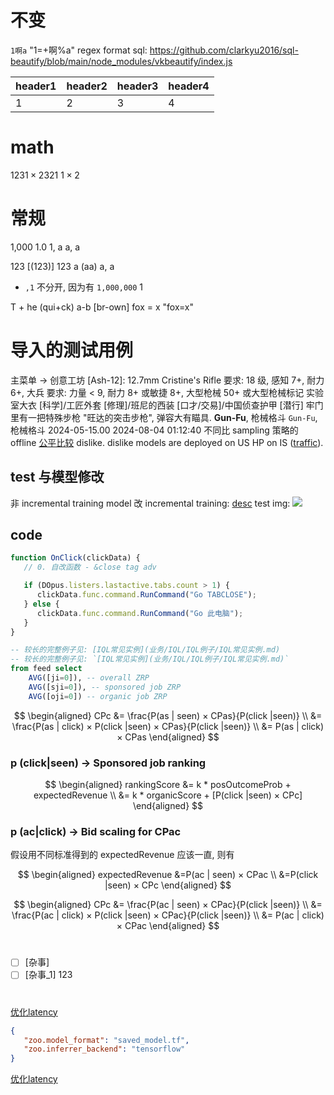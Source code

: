 # 不变

`1啊a`
"1=+啊%a"
regex format sql: <https://github.com/clarkyu2016/sql-beautify/blob/main/node_modules/vkbeautify/index.js>

| header1 | header2 | header3 | header4 |
|---------|---------|---------|---------|
| 1       | 2       | 3       | 4       |

# math

123$1×2$321
$1×2$

# 常规

1,000 1.0 1, a a, a

123 [(123)] 123
a (aa) a, a

- `,1` 不分开, 因为有 `1,000,000` 1

T + he (qui+ck) a-b [br-own] fox = x "fox=x"

# 导入的测试用例

主菜单 -> 创意工坊
[Ash-12]: 12.7mm
Cristine's Rifle
要求: 18 级, 感知 7+, 耐力 6+, 大兵
要求: 力量 < 9, 耐力 8+ 或敏捷 8+, 大型枪械 50+ 或大型枪械标记
实验室大衣 [科学]/工匠外套 [修理]/班尼的西装 [口才/交易]/中国侦查护甲 [潜行]
牢门里有一把特殊步枪 "旺达的突击步枪", 弹容大有瞄具.
**Gun-Fu**, 枪械格斗
`Gun-Fu`, 枪械格斗
2024-05-15.00
2024-08-04 01:12:40
不同比 sampling 策略的 offline [公平比较](业务/model/模型修改/修改sampling与公平比较.md)
dislike. dislike models are deployed on US HP on IS ([traffic](https://butterfly.sandbox.indeed.net/#/proctor/jobsearch/idxbutterflydislikemodeltst)).

## test 与模型修改

非 incremental training model 改 incremental training: [desc](业务/model/模型修改/incremental_training.md)
test img: ![](img.jpg)

## code

```js
function OnClick(clickData) {
   // 0. 自改函数 - &close tag adv

   if (DOpus.listers.lastactive.tabs.count > 1) {
      clickData.func.command.RunCommand("Go TABCLOSE");
   } else {
      clickData.func.command.RunCommand("Go 此电脑");
   }
}
```

```sql
-- 较长的完整例子见: [IQL常见实例](业务/IQL/IQL例子/IQL常见实例.md)
-- 较长的完整例子见: `[IQL常见实例](业务/IQL/IQL例子/IQL常见实例.md)`
from feed select
    AVG([ji=0]), -- overall ZRP
    AVG([sji=0]), -- sponsored job ZRP
    AVG([oji=0]) -- organic job ZRP
```

$$
\begin{aligned}
CPc
&= \frac{P(as | seen) × CPas}{P(click |seen)} \\
&= \frac{P(as | click) × P(click |seen) × CPas}{P(click |seen)} \\
&= P(as | click) × CPas
\end{aligned}
$$

### p (click|seen) -> Sponsored job ranking

$$
\begin{aligned}
rankingScore
&= k * posOutcomeProb + expectedRevenue \\
&= k * organicScore + [P(click |seen) × CPc]
\end{aligned}
$$

### p (ac|click) -> Bid scaling for CPac

假设用不同标准得到的 expectedRevenue 应该一直, 则有

$$
\begin{aligned}
expectedRevenue
&=P(ac | seen) × CPac \\
&=P(click |seen) × CPc
\end{aligned}
$$

$$
\begin{aligned}
CPc
&= \frac{P(ac | seen) × CPac}{P(click |seen)} \\
&= \frac{P(ac | click) × P(click |seen) × CPac}{P(click |seen)} \\
&= P(ac | click) × CPac
\end{aligned}
$$

#

- [ ] [杂事]
- [ ] [杂事\_1] 123

#

[优化latency](业务/model/模型修改/优化latency.md)

```json
{
   "zoo.model_format": "saved_model.tf",
   "zoo.inferrer_backend": "tensorflow"
}
```

[优化latency](业务/model/模型修改/优化latency.md)
